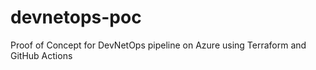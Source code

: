 # devnetops-poc
Proof of Concept for DevNetOps pipeline on Azure using Terraform and GitHub Actions
